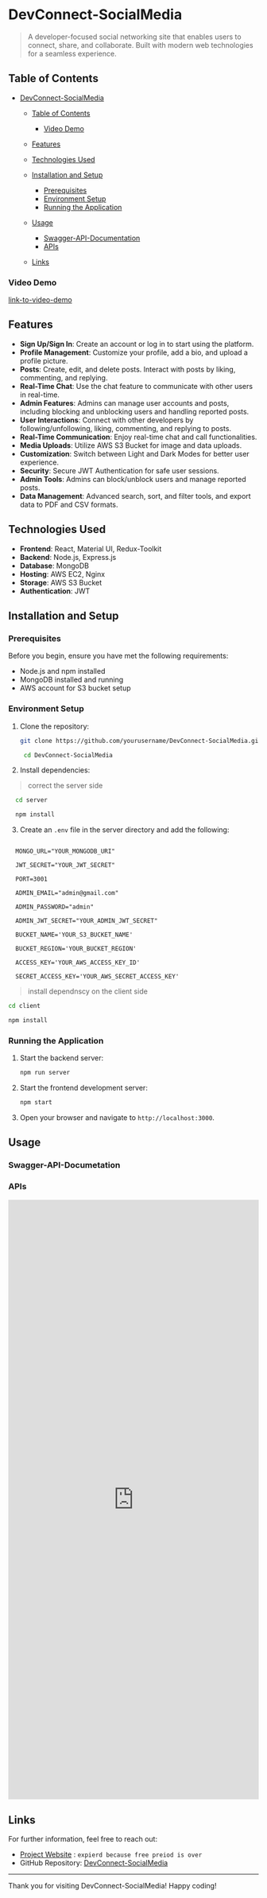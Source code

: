 # DevConnect-SocialMedia

> A developer-focused social networking site that enables users to connect, share, and collaborate. Built with modern web technologies for a seamless experience.

## Table of Contents

- [DevConnect-SocialMedia](#devconnect-socialmedia)
  - [Table of Contents](#table-of-contents)
    - [Video Demo](#video-demo)
    <!-- - [Screenshots](#screenshots) -->
  - [Features](#features)
  - [Technologies Used](#technologies-used)
  - [Installation and Setup](#installation-and-setup)
    - [Prerequisites](#prerequisites)
    - [Environment Setup](#environment-setup)
    - [Running the Application](#running-the-application)
  - [Usage](#usage)
    - [Swagger-API-Documentation](#swagger-api-Documetation)
    - [APIs](#apis)

  - [Links](#links)

### Video Demo

[link-to-video-demo](https://drive.google.com/file/d/1vejLUkzmSxXgqY5tetKPsg4fin-EIOE0/view?usp=sharing)

<!-- ### Screenshots

![Homepage](link-to-homepage-screenshot)
*Homepage showing user posts and interactions*

![User Profile](link-to-user-profile-screenshot)
*User profile page with customizable options* -->


## Features
<!-- ### User Guide -->

- **Sign Up/Sign In**: Create an account or log in to start using the platform.
- **Profile Management**: Customize your profile, add a bio, and upload a profile picture.
- **Posts**: Create, edit, and delete posts. Interact with posts by liking, commenting, and replying.
- **Real-Time Chat**: Use the chat feature to communicate with other users in real-time.
- **Admin Features**: Admins can manage user accounts and posts, including blocking and unblocking users and handling reported posts.
- **User Interactions**: Connect with other developers by following/unfollowing, liking, commenting, and replying to posts.
- **Real-Time Communication**: Enjoy real-time chat and call functionalities.
- **Media Uploads**: Utilize AWS S3 Bucket for image and data uploads.
- **Customization**: Switch between Light and Dark Modes for better user experience.
- **Security**: Secure JWT Authentication for safe user sessions.
- **Admin Tools**: Admins can block/unblock users and manage reported posts.
- **Data Management**: Advanced search, sort, and filter tools, and export data to PDF and CSV formats.

## Technologies Used

- **Frontend**: React, Material UI, Redux-Toolkit
- **Backend**: Node.js, Express.js
- **Database**: MongoDB
- **Hosting**: AWS EC2, Nginx
- **Storage**: AWS S3 Bucket
- **Authentication**: JWT
## Installation and Setup
### Prerequisites

Before you begin, ensure you have met the following requirements:

- Node.js and npm installed
- MongoDB installed and running
- AWS account for S3 bucket setup

### Environment Setup

1. Clone the repository:

    ```bash
    git clone https://github.com/yourusername/DevConnect-SocialMedia.git
   
    ```
    ```bash
     cd DevConnect-SocialMedia
    ```

2. Install dependencies:
  > correct the server side 
  ```bash
    cd server
  ```

  ```bash
    npm install
  ```

3. Create an `.env` file in the server directory and add the following:

```env

  MONGO_URL="YOUR_MONGODB_URI"

  JWT_SECRET="YOUR_JWT_SECRET"

  PORT=3001

  ADMIN_EMAIL="admin@gmail.com"

  ADMIN_PASSWORD="admin"

  ADMIN_JWT_SECRET="YOUR_ADMIN_JWT_SECRET"

  BUCKET_NAME='YOUR_S3_BUCKET_NAME'

  BUCKET_REGION='YOUR_BUCKET_REGION'

  ACCESS_KEY='YOUR_AWS_ACCESS_KEY_ID'

  SECRET_ACCESS_KEY='YOUR_AWS_SECRET_ACCESS_KEY'

```
> install dependnscy on the client side

```bash
cd client
```
```bash
npm install
```


### Running the Application

1. Start the backend server:

    ```bash
    npm run server
    ```

2. Start the frontend development server:

    ```bash
    npm start
    ```

3. Open your browser and navigate to `http://localhost:3000`.

## Usage

### Swagger-API-Documetation

### APIs

<iframe src="https://www.linkedin.com/embed/feed/update/urn:li:ugcPost:7069046813449719808" height="1206" width="504" frameborder="0" allowfullscreen="" title="Embedded post"></iframe>



## Links

For further information, feel free to reach out:

- [Project Website](www.devconnect.website) : `expierd because free preiod is over`
- GitHub Repository: [DevConnect-SocialMedia](link-to-github-repo)

---

Thank you for visiting DevConnect-SocialMedia! Happy coding!


